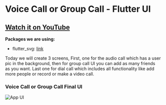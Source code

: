 # Voice Call or Group Call - Flutter UI

## [Watch it on YouTube](https://youtu.be/N5Cqyq3z5Jk)

**Packages we are using:**

- flutter_svg: [link](https://pub.dev/packages/flutter_svg)

Today we will create 3 screens, First, one for the audio call which has a user pic in the background, then for group call UI you can add as many friends as you want. Last one for dial call which includes all functionality like add more people or record or make a video call.

### Voice Call or Group Call Final UI

<!-- ![Preview](/gif.gif) -->

![App UI](/ui.png)
